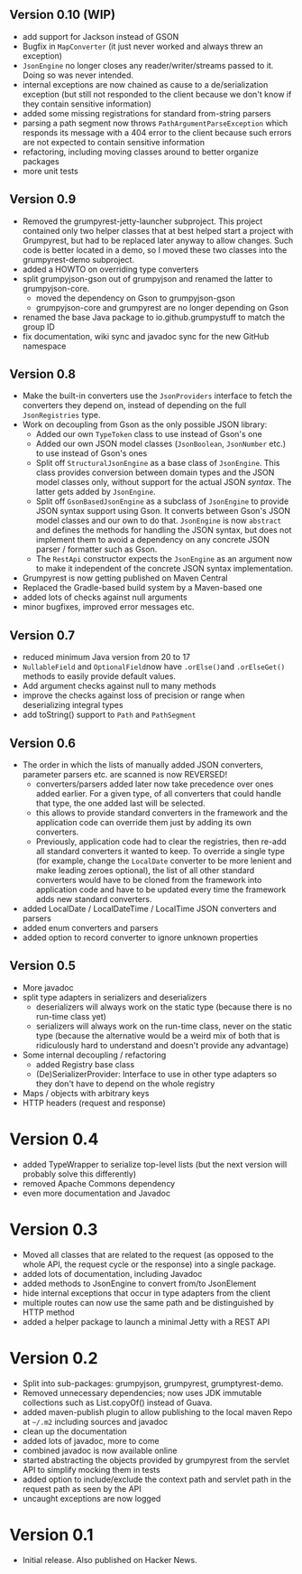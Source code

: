 
## Version 0.10 (WIP)

* add support for Jackson instead of GSON
* Bugfix in `MapConverter` (it just never worked and always threw an exception)
* `JsonEngine` no longer closes any reader/writer/streams passed to it. Doing so was never intended.
* internal exceptions are now chained as cause to a de/serialization exception (but still not responded to the client
  because we don't know if they contain sensitive information)
* added some missing registrations for standard from-string parsers
* parsing a path segment now throws `PathArgumentParseException` which responds its message with a 404 error to the
  client because such errors are not expected to contain sensitive information
* refactoring, including moving classes around to better organize packages
* more unit tests

## Version 0.9

* Removed the grumpyrest-jetty-launcher subproject. This project contained only two helper classes that at best helped
  start a project with Grumpyrest, but had to be replaced later anyway to allow changes. Such code is better located
  in a demo, so I moved these two classes into the grumpyrest-demo subproject.
* added a HOWTO on overriding type converters
* split grumpyjson-gson out of grumpyjson and renamed the latter to grumpyjson-core.
  * moved the dependency on Gson to grumpyjson-gson
  * grumpyjson-core and grumpyrest are no longer depending on Gson
* renamed the base Java package to io.github.grumpystuff to match the group ID
* fix documentation, wiki sync and javadoc sync for the new GitHub namespace

## Version 0.8

* Make the built-in converters use the `JsonProviders` interface to fetch the converters they depend on, instead of
  depending on the full `JsonRegistries` type.
* Work on decoupling from Gson as the only possible JSON library:
  * Added our own `TypeToken` class to use instead of Gson's one
  * Added our own JSON model classes (`JsonBoolean`, `JsonNumber` etc.) to use instead of Gson's ones
  * Split off `StructuralJsonEngine` as a base class of `JsonEngine`. This class provides conversion between domain
    types and the JSON model classes only, without support for the actual JSON _syntax_. The latter gets added by
    `JsonEngine`.
  * Split off `GsonBasedJsonEngine` as a subclass of `JsonEngine` to provide JSON syntax support using Gson. It converts
    between Gson's JSON model classes and our own to do that. `JsonEngine` is now `abstract` and defines the methods
    for handling the JSON syntax, but does not implement them to avoid a dependency on any concrete JSON parser /
    formatter such as Gson.
  * The `RestApi` constructor expects the `JsonEngine` as an argument now to make it independent of the concrete JSON
    syntax implementation.
* Grumpyrest is now getting published on Maven Central
* Replaced the Gradle-based build system by a Maven-based one
* added lots of checks against null arguments
* minor bugfixes, improved error messages etc.

## Version 0.7

* reduced minimum Java version from 20 to 17
* `NullableField` and `OptionalField`now have `.orElse()`and `.orElseGet()` methods to easily provide default values.
* Add argument checks against null to many methods
* improve the checks against loss of precision or range when deserializing integral types
* add toString() support to `Path` and `PathSegment`

## Version 0.6

* The order in which the lists of manually added JSON converters, parameter parsers etc. are scanned is now REVERSED!
  * converters/parsers added later now take precedence over ones added earlier. For a given type, of all converters
    that could handle that type, the one added last will be selected. 
  * this allows to provide standard converters in the framework and the application code can override them just by
    adding its own converters.
  * Previously, application code had to clear the registries, then re-add all standard converters it wanted to keep.
    To override a single type (for example, change the `LocalDate` converter to be more lenient and make leading
    zeroes optional), the list of all other standard converters would have to be cloned from the framework into
    application code and have to be updated every time the framework adds new standard converters.
* added LocalDate / LocalDateTime / LocalTime JSON converters and parsers
* added enum converters and parsers
* added option to record converter to ignore unknown properties

## Version 0.5

* More javadoc
* split type adapters in serializers and deserializers
  * deserializers will always work on the static type (because there is no run-time class yet)
  * serializers will always work on the run-time class, never on the static type (because the alternative would be
    a weird mix of both that is ridiculously hard to understand and doesn't provide any advantage)
* Some internal decoupling / refactoring
  * added Registry base class
  * (De)SerializerProvider: Interface to use in other type adapters so they don't have to depend on the whole registry
* Maps / objects with arbitrary keys
* HTTP headers (request and response)

# Version 0.4

* added TypeWrapper to serialize top-level lists (but the next version will probably solve this differently)
* removed Apache Commons dependency
* even more documentation and Javadoc

# Version 0.3

* Moved all classes that are related to the request (as opposed to the whole API, the request cycle or the response)
  into a single package.
* added lots of documentation, including Javadoc
* added methods to JsonEngine to convert from/to JsonElement
* hide internal exceptions that occur in type adapters from the client
* multiple routes can now use the same path and be distinguished by HTTP method
* added a helper package to launch a minimal Jetty with a REST API

# Version 0.2

* Split into sub-packages: grumpyjson, grumpyrest, grumptyrest-demo.
* Removed unnecessary dependencies; now uses JDK immutable collections such as List.copyOf() instead of Guava.
* added maven-publish plugin to allow publishing to the local maven Repo at `~/.m2` including sources and javadoc
* clean up the documentation
* added lots of javadoc, more to come
* combined javadoc is now available online
* started abstracting the objects provided by grumpyrest  from the servlet API to simplify mocking them in tests
* added option to include/exclude the context path and servlet path in the request path as seen by the API
* uncaught exceptions are now logged

# Version 0.1

* Initial release. Also published on Hacker News.
